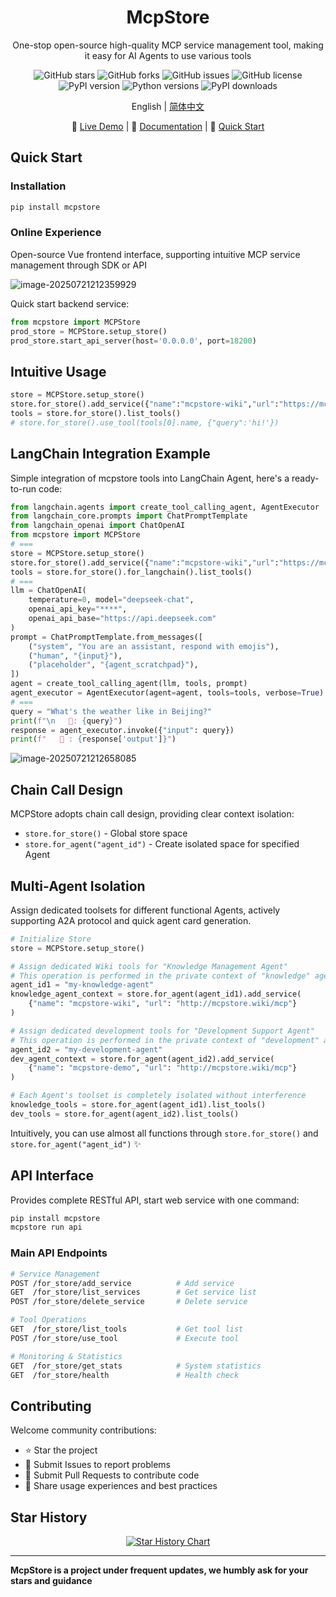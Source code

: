 <div align="center">


# McpStore

One-stop open-source high-quality MCP service management tool, making it easy for AI Agents to use various tools

![GitHub stars](https://img.shields.io/github/stars/whillhill/mcpstore) ![GitHub forks](https://img.shields.io/github/forks/whillhill/mcpstore) ![GitHub issues](https://img.shields.io/github/issues/whillhill/mcpstore) ![GitHub license](https://img.shields.io/github/license/whillhill/mcpstore) ![PyPI version](https://img.shields.io/pypi/v/mcpstore) ![Python versions](https://img.shields.io/pypi/pyversions/mcpstore) ![PyPI downloads](https://img.shields.io/pypi/dm/mcpstore?label=downloads)

English | [简体中文](README_zh.md)

🚀 [Live Demo](https://mcpstore.wiki/web_demo/dashboard) | 📖 [Documentation](https://doc.mcpstore.wiki/) | 🎯 [Quick Start](#quick-start)

</div>

## Quick Start

### Installation
```bash
pip install mcpstore
```

### Online Experience

Open-source Vue frontend interface, supporting intuitive MCP service management through SDK or API

![image-20250721212359929](http://www.text2mcp.com/img/image-20250721212359929.png)

Quick start backend service:

```python
from mcpstore import MCPStore
prod_store = MCPStore.setup_store()
prod_store.start_api_server(host='0.0.0.0', port=18200)
```

## Intuitive Usage

```python
store = MCPStore.setup_store()
store.for_store().add_service({"name":"mcpstore-wiki","url":"https://mcpstore.wiki/mcp"})
tools = store.for_store().list_tools()
# store.for_store().use_tool(tools[0].name, {"query":'hi!'})
```

## LangChain Integration Example

Simple integration of mcpstore tools into LangChain Agent, here's a ready-to-run code:

```python
from langchain.agents import create_tool_calling_agent, AgentExecutor
from langchain_core.prompts import ChatPromptTemplate
from langchain_openai import ChatOpenAI
from mcpstore import MCPStore
# ===
store = MCPStore.setup_store()
store.for_store().add_service({"name":"mcpstore-wiki","url":"https://mcpstore.wiki/mcp"})
tools = store.for_store().for_langchain().list_tools()
# ===
llm = ChatOpenAI(
    temperature=0, model="deepseek-chat",
    openai_api_key="****",
    openai_api_base="https://api.deepseek.com"
)
prompt = ChatPromptTemplate.from_messages([
    ("system", "You are an assistant, respond with emojis"),
    ("human", "{input}"),
    ("placeholder", "{agent_scratchpad}"),
])
agent = create_tool_calling_agent(llm, tools, prompt)
agent_executor = AgentExecutor(agent=agent, tools=tools, verbose=True)
# ===
query = "What's the weather like in Beijing?"
print(f"\n   🤔: {query}")
response = agent_executor.invoke({"input": query})
print(f"   🤖 : {response['output']}")
```

![image-20250721212658085](http://www.text2mcp.com/img/image-20250721212658085.png)

## Chain Call Design

MCPStore adopts chain call design, providing clear context isolation:

- `store.for_store()` - Global store space
- `store.for_agent("agent_id")` - Create isolated space for specified Agent

## Multi-Agent Isolation

Assign dedicated toolsets for different functional Agents, actively supporting A2A protocol and quick agent card generation.

```python
# Initialize Store
store = MCPStore.setup_store()

# Assign dedicated Wiki tools for "Knowledge Management Agent"
# This operation is performed in the private context of "knowledge" agent
agent_id1 = "my-knowledge-agent"
knowledge_agent_context = store.for_agent(agent_id1).add_service(
    {"name": "mcpstore-wiki", "url": "http://mcpstore.wiki/mcp"}
)

# Assign dedicated development tools for "Development Support Agent"
# This operation is performed in the private context of "development" agent
agent_id2 = "my-development-agent"
dev_agent_context = store.for_agent(agent_id2).add_service(
    {"name": "mcpstore-demo", "url": "http://mcpstore.wiki/mcp"}
)

# Each Agent's toolset is completely isolated without interference
knowledge_tools = store.for_agent(agent_id1).list_tools()
dev_tools = store.for_agent(agent_id2).list_tools()
```

Intuitively, you can use almost all functions through `store.for_store()` and `store.for_agent("agent_id")` ✨


## API Interface

Provides complete RESTful API, start web service with one command:

```bash
pip install mcpstore
mcpstore run api
```

### Main API Endpoints

```bash
# Service Management
POST /for_store/add_service          # Add service
GET  /for_store/list_services        # Get service list
POST /for_store/delete_service       # Delete service

# Tool Operations
GET  /for_store/list_tools           # Get tool list
POST /for_store/use_tool             # Execute tool

# Monitoring & Statistics
GET  /for_store/get_stats            # System statistics
GET  /for_store/health               # Health check
```

## Contributing

Welcome community contributions:

- ⭐ Star the project
- 🐛 Submit Issues to report problems
- 🔧 Submit Pull Requests to contribute code
- 💬 Share usage experiences and best practices

## Star History

<div align="center">

[![Star History Chart](https://api.star-history.com/svg?repos=whillhill/mcpstore&type=Date)](https://star-history.com/#whillhill/mcpstore&Date)

</div>

---

**McpStore is a project under frequent updates, we humbly ask for your stars and guidance**
